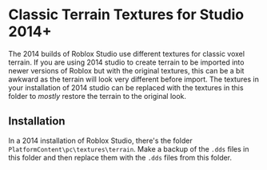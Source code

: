 # Classic Terrain Textures for Studio 2014+
The 2014 builds of Roblox Studio use different textures for classic voxel terrain. If you are using 2014 studio to create terrain to be imported into newer versions of Roblox but with the original textures, this can be a bit awkward as the terrain will look very different before import. The textures in your installation of 2014 studio can be replaced with the textures in this folder to *mostly* restore the terrain to the original look.

## Installation
In a 2014 installation of Roblox Studio, there's the folder `PlatformContent\pc\textures\terrain`. Make a backup of the `.dds` files in this folder and then replace them with the `.dds` files from this folder.
